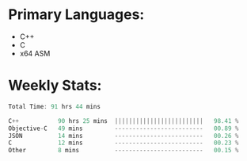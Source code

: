 # Primary Languages:
- C++
- C
- x64 ASM

# Weekly Stats:
<!--START_SECTION:waka-->

```C++
Total Time: 91 hrs 44 mins

C++           90 hrs 25 mins  |||||||||||||||||||||||||   98.41 %
Objective-C   49 mins         -------------------------   00.89 %
JSON          14 mins         -------------------------   00.26 %
C             12 mins         -------------------------   00.23 %
Other         8 mins          -------------------------   00.15 %
```

<!--END_SECTION:waka-->


